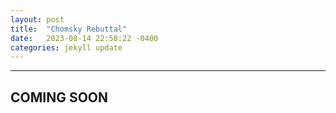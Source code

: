 ```yaml
---
layout: post
title:  "Chomsky Rebuttal"
date:   2023-08-14 22:58:22 -0400
categories: jekyll update
---
```

--------------------------
COMING SOON
---------------------------


